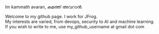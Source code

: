 Im kammath avaran, കമത്ത് അവറാൻ. 

<p>
  Welcome to my github page. I work for JFrog. <br>
  My interests are varied, from devops, security to AI and machine learning. <br>
  If you wish to write to me, use my_github_username at gmail dot com
